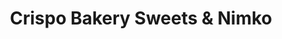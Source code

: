 ---
title: "Crispo Bakery Sweets & Nimko"
url: /karachi/crispo-bakery-sweets-and-nimko/
shop: bakery
---